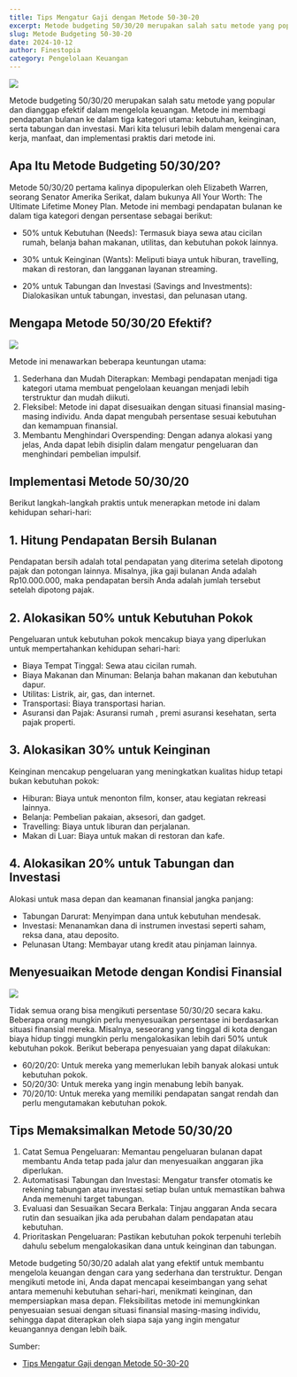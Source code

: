 ```yaml
---
title: Tips Mengatur Gaji dengan Metode 50-30-20
excerpt: Metode budgeting 50/30/20 merupakan salah satu metode yang popular dan dianggap efektif dalam mengelola keuangan.
slug: Metode Budgeting 50-30-20
date: 2024-10-12
author: Finestopia
category: Pengelolaan Keuangan
---
```

![](high-angle-commission-still-life.webp)

Metode budgeting 50/30/20 merupakan salah satu metode yang popular dan dianggap efektif dalam mengelola keuangan. Metode ini membagi pendapatan bulanan ke dalam tiga kategori utama: kebutuhan, keinginan, serta tabungan dan investasi. Mari kita telusuri lebih dalam mengenai cara kerja, manfaat, dan implementasi praktis dari metode ini.

## Apa Itu Metode Budgeting 50/30/20?

Metode 50/30/20 pertama kalinya dipopulerkan oleh Elizabeth Warren, seorang Senator Amerika Serikat, dalam bukunya All Your Worth: The Ultimate Lifetime Money Plan. Metode ini membagi pendapatan bulanan ke dalam tiga kategori dengan persentase sebagai berikut:

- 50% untuk Kebutuhan (Needs): Termasuk biaya sewa atau cicilan rumah, belanja bahan makanan, utilitas, dan kebutuhan pokok lainnya.

- 30% untuk Keinginan (Wants): Meliputi biaya untuk hiburan, travelling, makan di restoran, dan langganan layanan streaming.

- 20% untuk Tabungan dan Investasi (Savings and Investments): Dialokasikan untuk tabungan, investasi, dan pelunasan utang.

## Mengapa Metode 50/30/20 Efektif?
![](piles-bills.webp)

Metode ini menawarkan beberapa keuntungan utama:
1. Sederhana dan Mudah Diterapkan: Membagi pendapatan menjadi tiga kategori utama membuat pengelolaan keuangan menjadi lebih terstruktur dan mudah diikuti.
2. Fleksibel: Metode ini dapat disesuaikan dengan situasi finansial masing-masing individu. Anda dapat mengubah persentase sesuai kebutuhan dan kemampuan finansial.
3. Membantu Menghindari Overspending: Dengan adanya alokasi yang jelas, Anda dapat lebih disiplin dalam mengatur pengeluaran dan menghindari pembelian impulsif.

## Implementasi Metode 50/30/20

Berikut langkah-langkah praktis untuk menerapkan metode ini dalam kehidupan sehari-hari:

## 1. Hitung Pendapatan Bersih Bulanan
Pendapatan bersih adalah total pendapatan yang diterima setelah dipotong pajak dan potongan lainnya. Misalnya, jika gaji bulanan Anda adalah Rp10.000.000, maka pendapatan bersih Anda adalah jumlah tersebut setelah dipotong pajak.

## 2. Alokasikan 50% untuk Kebutuhan Pokok
Pengeluaran untuk kebutuhan pokok mencakup biaya yang diperlukan untuk mempertahankan kehidupan sehari-hari:
- Biaya Tempat Tinggal: Sewa atau cicilan rumah.
- Biaya Makanan dan Minuman: Belanja bahan makanan dan kebutuhan dapur.
- Utilitas: Listrik, air, gas, dan internet.
- Transportasi: Biaya transportasi harian.
- Asuransi dan Pajak: Asuransi rumah , premi asuransi kesehatan, serta pajak properti.

## 3. Alokasikan 30% untuk Keinginan
Keinginan mencakup pengeluaran yang meningkatkan kualitas hidup tetapi bukan kebutuhan pokok:
- Hiburan: Biaya untuk menonton film, konser, atau kegiatan rekreasi lainnya.
- Belanja: Pembelian pakaian, aksesori, dan gadget.
- Travelling: Biaya untuk liburan dan perjalanan.
- Makan di Luar: Biaya untuk makan di restoran dan kafe.

## 4. Alokasikan 20% untuk Tabungan dan Investasi
Alokasi untuk masa depan dan keamanan finansial jangka panjang: 
- Tabungan Darurat: Menyimpan dana untuk kebutuhan mendesak.
- Investasi: Menanamkan dana di instrumen investasi seperti saham, reksa dana, atau deposito.
- Pelunasan Utang: Membayar utang kredit atau pinjaman lainnya.

## Menyesuaikan Metode dengan Kondisi Finansial
![](high-angle-commission-still-life.webp)

Tidak semua orang bisa mengikuti persentase 50/30/20 secara kaku. Beberapa orang mungkin perlu menyesuaikan persentase ini berdasarkan situasi finansial mereka. Misalnya, seseorang yang tinggal di kota dengan biaya hidup tinggi mungkin perlu mengalokasikan lebih dari 50% untuk kebutuhan pokok. Berikut beberapa penyesuaian yang dapat dilakukan:

- 60/20/20: Untuk mereka yang memerlukan lebih banyak alokasi untuk kebutuhan pokok.
- 50/20/30: Untuk mereka yang ingin menabung lebih banyak.
- 70/20/10: Untuk mereka yang memiliki pendapatan sangat rendah dan perlu mengutamakan kebutuhan pokok.

## Tips Memaksimalkan Metode 50/30/20
1. Catat Semua Pengeluaran: Memantau pengeluaran bulanan dapat membantu Anda tetap pada jalur dan menyesuaikan anggaran jika diperlukan.
2. Automatisasi Tabungan dan Investasi: Mengatur transfer otomatis ke rekening tabungan atau investasi setiap bulan untuk memastikan bahwa Anda memenuhi target tabungan.
3. Evaluasi dan Sesuaikan Secara Berkala: Tinjau anggaran Anda secara rutin dan sesuaikan jika ada perubahan dalam pendapatan atau kebutuhan.
4. Prioritaskan Pengeluaran: Pastikan kebutuhan pokok terpenuhi terlebih dahulu sebelum mengalokasikan dana untuk keinginan dan tabungan.

Metode budgeting 50/30/20 adalah alat yang efektif untuk membantu mengelola keuangan dengan cara yang sederhana dan terstruktur. Dengan mengikuti metode ini, Anda dapat mencapai keseimbangan yang sehat antara memenuhi kebutuhan sehari-hari, menikmati keinginan, dan mempersiapkan masa depan. Fleksibilitas metode ini memungkinkan penyesuaian sesuai dengan situasi finansial masing-masing individu, sehingga dapat diterapkan oleh siapa saja yang ingin mengatur keuangannya dengan lebih baik.

Sumber:
- [Tips Mengatur Gaji dengan Metode 50-30-20](https://www.daya.id/kesehatan/tips-info/pengelolaan-keuangan/tips-mengatur-gaji-dengan-metode-50-30-20)